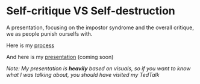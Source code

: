 # Self-critique VS Self-destruction
A presentation, focusing on the impostor syndrome and the overall critique, we as people punish ourselfs with.

Here is my [process](/6-storytelling-process/index.md)

And here is my [presentation](/6-storytelling/AJOVT-Self-critique.pdf) (coming soon)

<em>Note: My presentation is <b>heavily</b> based on visuals, so if you want to know what I was talking about, you should have visited my TedTalk</em>

